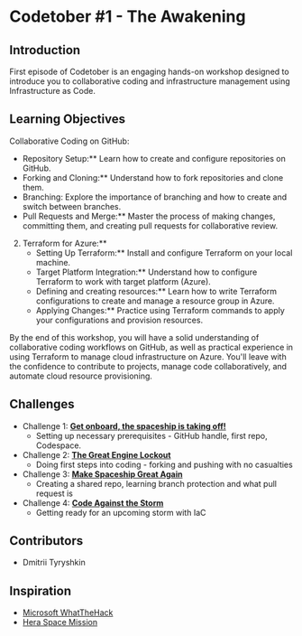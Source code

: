# Codetober #1 - The Awakening

## Introduction

First episode of Codetober is an engaging hands-on workshop designed to introduce you to collaborative coding and infrastructure management using Infrastructure as Code.

## Learning Objectives

Collaborative Coding on GitHub:
   - Repository Setup:** Learn how to create and configure repositories on GitHub.
   - Forking and Cloning:** Understand how to fork repositories and clone them.
   - Branching: Explore the importance of branching and how to create and switch between branches.
   - Pull Requests and Merge:** Master the process of making changes, committing them, and creating pull requests for collaborative review.

2. Terraform for Azure:**
   - Setting Up Terraform:** Install and configure Terraform on your local machine.
   - Target Platform Integration:** Understand how to configure Terraform to work with target platform (Azure).
   - Defining and creating resources:** Learn how to write Terraform configurations to create and manage a resource group in Azure.
   - Applying Changes:** Practice using Terraform commands to apply your configurations and provision resources.


By the end of this workshop, you will have a solid understanding of collaborative coding workflows on GitHub, as well as practical experience in using Terraform to manage cloud infrastructure on Azure. You'll leave with the confidence to contribute to projects, manage code collaboratively, and automate cloud resource provisioning.

## Challenges
- Challenge 1: **[Get onboard, the spaceship is taking off!](Challenges/Challenge-01.md)**
   - Setting up necessary prerequisites - GitHub handle, first repo, Codespace.
- Challenge 2: **[The Great Engine Lockout](Challenges/Challenge-02.md)**
   - Doing first steps into coding - forking and pushing with no casualties
- Challenge 3: **[Make Spaceship Great Again](Challenges/Challenge-03.md)**
   - Creating a shared repo, learning branch protection and what pull request is
- Challenge 4: **[Code Against the Storm](Challenges/Challenge-04.md)**
   - Getting ready for an upcoming storm with IaC

## Contributors
- Dmitrii Tyryshkin

## Inspiration
- [Microsoft WhatTheHack](https://microsoft.github.io/WhatTheHack/)
- [Hera Space Mission](https://www.heramission.space/)
